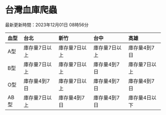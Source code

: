 # 台灣血庫爬蟲

最新更新時間：2023年12月01日 08時56分

| 血型   | 台北      | 新竹      | 台中      | 高雄      |
|:-----|:--------|:--------|:--------|:--------|
| A型   | 庫存量7日以上 | 庫存量7日以上 | 庫存量7日以上 | 庫存量4到7日 |
| B型   | 庫存量7日以上 | 庫存量7日以上 | 庫存量4到7日 | 庫存量7日以上 |
| O型   | 庫存量4到7日 | 庫存量7日以上 | 庫存量4到7日 | 庫存量4到7日 |
| AB型  | 庫存量7日以上 | 庫存量4到7日 | 庫存量4到7日 | 庫存量4日以下 |